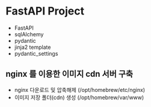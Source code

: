 # FastAPI Project

* FastAPI
* sqlAlchemy
* pydantic
* jinja2 template
* pydantic_settings

## nginx 를 이용한 이미지 cdn 서버 구축
* nginx 다운로드 및 압축해제 (/opt/homebrew/etc/nginx)
* 이미지 저장 폴더(cdn) 생성 (/opt/homebrew/var/www)